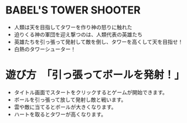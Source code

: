 # BABEL'S TOWER SHOOTER
- 人類は天を目指してタワーを作り神の怒りに触れた
- 迫りくる神の軍団を迎え撃つのは、人類代表の英雄たち
- 英雄たちを引っ張って発射して敵を倒し、タワーを高くして天を目指せ！
- 白熱のタワーシューター！

# 遊び方　「引っ張ってボールを発射！」
- タイトル画面でスタートをクリックするとゲームが開始できます。
- ボールを引っ張って放して発射し敵と戦います。
- 雲や敵に当てるとボールが大きくなります。
- ハートを取るとタワーが高くなります。
